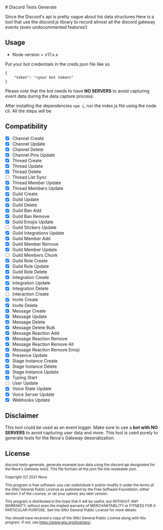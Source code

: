 # Discord Tests Generate

Since the Discord's api is pretty vague about his data structures
Here is a tool that use the discord.js library to record almost all the
discord gateway events (even undocummented features!)

## Usage

* Node version = v17.x.x

Put your bot credentials in the creds.json file like so

```
{
    "token": "<your bot token>"
}

```

Please note that the bot needs to have **NO SERVERS** to avoid capturing event data
during the data capture process.

After installing the dependencies `npm i`, run the index.js file using the node cli.
All the steps will be 

## Compatibility

- [x] Channel Create	       
- [x] Channel Update
- [x] Channel Delete
- [x] Channel Pins Update
- [x] Thread Create
- [x] Thread Update
- [x] Thread Delete
- [ ] Thread List Sync
- [x] Thread Member Update
- [x] Thread Members Update
- [x] Guild Create
- [x] Guild Update	            
- [x] Guild Delete
- [x] Guild Ban Add
- [x] Guild Ban Remove
- [x] Guild Emojis Update
- [ ] Guild Stickers Update
- [x] Guild Integrations Update
- [x] Guild Member Add
- [x] Guild Member Remove
- [x] Guild Member Update
- [ ] Guild Members Chunk
- [x] Guild Role Create
- [x] Guild Role Update
- [x] Guild Role Delete
- [x] Integration Create
- [x] Integration Update
- [x] Integration Delete
- [ ] Interaction Create
- [x] Invite Create
- [x] Invite Delete
- [x] Message Create
- [x] Message Update
- [x] Message Delete
- [x] Message Delete Bulk
- [x] Message Reaction Add
- [x] Message Reaction Remove
- [x] Message Reaction Remove All
- [x] Message Reaction Remove Emoji
- [x] Presence Update
- [x] Stage Instance Create
- [x] Stage Instance Delete
- [x] Stage Instance Update
- [x] Typing Start
- [ ] User Update
- [x] Voice State Update
- [x] Voice Server Update
- [x] Webhooks Update

## Disclaimer

This tool could be used as an event logger. Make sure to use a **bot with NO SERVERS** to avoid capturing user data and more. This tool is used purely to generate tests for the Nova's Gateway deserialization. 

## License

<sub>
discord-tests-generate, generate example json data using the discord
api designated for the Nova's Gateway tests.
This file formats all the json file into readeable json.

Copyright (C) 2021  Nova

This program is free software: you can redistribute it and/or modify
it under the terms of the GNU General Public License as published by
the Free Software Foundation, either version 3 of the License, or
(at your option) any later version.

This program is distributed in the hope that it will be useful,
but WITHOUT ANY WARRANTY; without even the implied warranty of
MERCHANTABILITY or FITNESS FOR A PARTICULAR PURPOSE.  See the
GNU General Public License for more details.

You should have received a copy of the GNU General Public License
along with this program.  If not, see <https://www.gnu.org/licenses/>.
</sub>